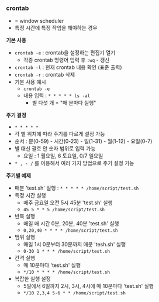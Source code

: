 
### crontab
- = window scheduler
- 특정 시간에 특정 작업을 해야하는 경우

<b>기본 사용</b>
- `crontab -e` : crontab을 설정하는 편집기 열기
  - 각종 crontab 명령어 입력 후 `:wq` - 갱신
- `crontab -l` : 현재 crontab 내용 확인 (표준 출력)
- `crontab -r` : crontab 삭제
- 기본 사용 예시
  - `crontab -e`
  - 내용 입력 : `* * * * * ls -al`
    - 별 다섯 개 = "매 분마다 실행" 

<b>주기 결정</b>
- `* * * * *`
- 각 별 위치에 따라 주기를 다르게 설정 가능
- 순서 : 분(0-59) - 시간(0-23) - 일(1-31) - 월(1-12) - 요일(0-7)
- 별 대신 괄호 안 숫자 범위로 입력 가능
  - 요일 : 1 월요일, 6 토요일, 0/7 일요일
- `* , - /` 를 이용해서 여러 가지 방법으로 주기 설정 가능

<b>주기별 예제</b>
- 매분 'test.sh' 실행 : `* * * * * /home/script/test.sh`
- 특정 시간 실행
  - 매주 금요일 오전 5시 45분 'test.sh' 실행
  - `45 5 * * 5 /home/script/test.sh`
- 반복 실행
  - 매일 매 시간 0분, 20분, 40분 'test.sh' 실행
  - `0,20,40 * * * * /home/script/test.sh`
- 범위 실행
  - 매일 1시 0분부터 30분까지 매분 'tesh.sh' 실행
  - `0-30 1 * * * /home/script/test.sh`
- 간격 실행
  - 매 10분마다 'test.sh' 실행
  - `*/10 * * * * /home/script/test.sh`
- 복잡한 실행 설정
  - 5일에서 6일까지 2시, 3시, 4시에 매 10분마다 'test.sh' 실행
  - `*/10 2,3,4 5-6 * * /home/script/test.sh`



 
